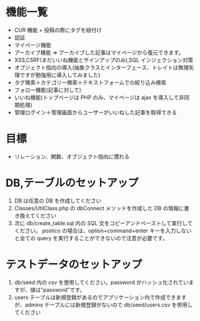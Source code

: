 # 機能一覧

- CUR 機能 + 投稿の際にタグを紐付け
- 認証
- マイページ機能
- アーカイブ機能 => アーカイブした記事はマイページから復元できます。
- XSS,CSRF(まだいいね機能とサインアップのみ),SQL インジェクション対策
- オブジェクト指向の導入(抽象クラスとインターフェース、トレイトは無理矢理ですが勉強用に導入してみました)
- タグ検索＋カテゴリー検索＋テキストフォームでの絞り込み検索
- フォロー機能(記事に対して)
- いいね機能(トップページは PHP のみ、マイページは ajax を導入して非同期処理)
- 管理ログイン＋管理画面からユーザーがいいねした記事を取得できる

# 目標

- リレーション、関数、オブジェクト指向に慣れる

# DB,テーブルのセットアップ

1. DB は任意の DB を作成してください
2. Classes/UtilClass.php の dbConnect メソッドを作成した DB の情報に書き換えてください
3. 次に db/create_table.sql 内の SQL 文をコピーアンドペーストして実行してください。
   postico の場合は、option+command+enter キーを入力しないと全ての query を実行することができないので注意が必要です。

# テストデータのセットアップ

1. db/seed 内の csv を使用してください。password がハッシュ化されていますが、値は"password"です。
2. users テーブルは新規登録があるのでアプリケーション内で作成できますが、admins テーブルには新規登録がないので db/seed/users.csv を併用してください
